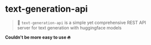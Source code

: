 # text-generation-api

> 📢 `text-generation-api` is a simple yet comprehensive REST API server for text generation with huggingface models

**Couldn't be more easy to use 🔥**
